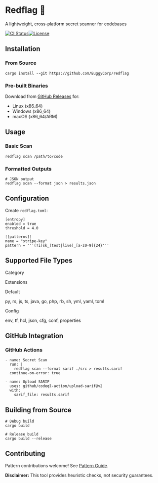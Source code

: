 Redflag 🚩
==========

A lightweight, cross-platform secret scanner for codebases

 [![CI Status](https://github.com/BuggyCorp/redflag/actions/workflows/ci.yml/badge.svg)](https://github.com/BuggyCorp/redflag/actions)[![License](https://img.shields.io/badge/license-MIT-blue.svg)](LICENSE)

Installation
------------

### From Source

    cargo install --git https://github.com/BuggyCorp/redflag

### Pre-built Binaries

Download from [GitHub Releases](https://github.com/BuggyCorp/redflag/releases) for:

*   Linux (x86\_64)
*   Windows (x86\_64)
*   macOS (x86\_64/ARM)

Usage
-----

### Basic Scan

    redflag scan /path/to/code

### Formatted Outputs

    # JSON output
    redflag scan --format json > results.json

Configuration
-------------

Create `redflag.toml`:

    [entropy]
    enabled = true
    threshold = 4.0
    
    [[patterns]]
    name = "stripe-key"
    pattern = '''(?i)sk_(test|live)_[a-z0-9]{24}'''

Supported File Types
--------------------

Category

Extensions

Default

py, rs, js, ts, java, go, php, rb, sh, yml, yaml, toml

Config

env, tf, hcl, json, cfg, conf, properties

GitHub Integration
------------------

### GitHub Actions

    - name: Secret Scan
      run: |
        redflag scan --format sarif ./src > results.sarif
      continue-on-error: true
    
    - name: Upload SARIF
      uses: github/codeql-action/upload-sarif@v2
      with:
        sarif_file: results.sarif

Building from Source
--------------------

    # Debug build
    cargo build
    
    # Release build
    cargo build --release

Contributing
------------

Pattern contributions welcome! See [Pattern Guide](PATTERN_GUIDE.md).

**Disclaimer:** This tool provides heuristic checks, not security guarantees.